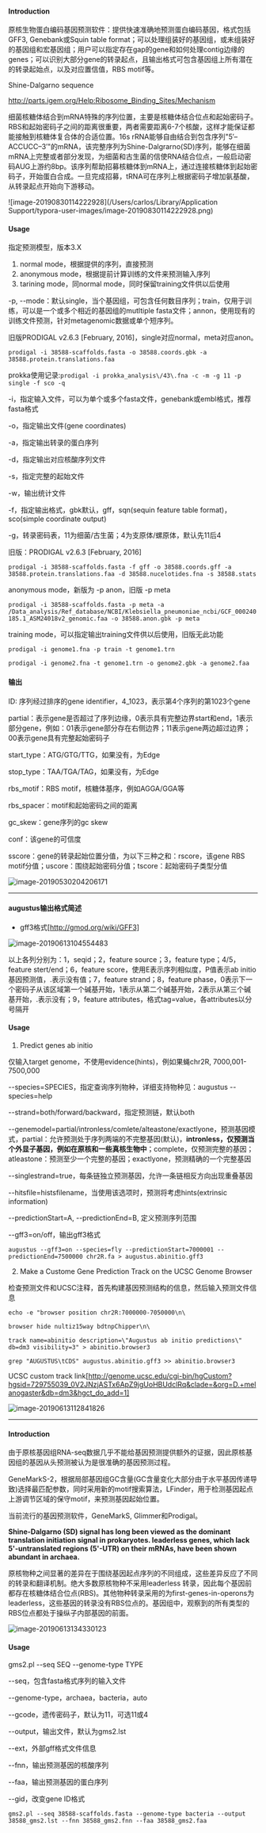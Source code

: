 #### Introduction

原核生物蛋白编码基因预测软件：提供快速准确地预测蛋白编码基因，格式包括GFF3, Genebank或Squin table format；可以处理组装好的基因组，或未组装好的基因组和宏基因组；用户可以指定存在gap的gene和如何处理contig边缘的genes；可以识别大部分gene的转录起点，且输出格式可包含基因组上所有潜在的转录起始点，以及对应置信值，RBS motif等。

Shine-Dalgarno sequence

http://parts.igem.org/Help:Ribosome_Binding_Sites/Mechanism

细菌核糖体结合到mRNA特殊的序列位置，主要是核糖体结合位点和起始密码子。RBS和起始密码子之间的距离很重要，两者需要距离6-7个核酸，这样才能保证都能接触到核糖体复合体的合适位置。16s rRNA能够自由结合到包含序列"5′–ACCUCC–3′"的mRNA，该完整序列为Shine-Dalgrarno(SD)序列，能够在细菌mRNA上完整或者部分发现，为细菌和古生菌的信使RNA结合位点，一般启动密码AUG上游约8bp。该序列帮助招募核糖体到mRNA上，通过连接核糖体到起始密码子，开始蛋白合成。一旦完成招募，tRNA可在序列上根据密码子增加氨基酸，从转录起点开始向下游移动。

![image-20190830114222928](/Users/carlos/Library/Application Support/typora-user-images/image-20190830114222928.png)

#### Usage

指定预测模型，版本3.X

1. normal mode，根据提供的序列，直接预测
2. anonymous mode，根据提前计算训练的文件来预测输入序列
3. tarining mode，同normal mode，同时保留training文件供以后使用

-p, --mode：默认single，当个基因组，可包含任何数目序列；train，仅用于训练，可以是一个或多个相近的基因组的mutltiple fasta文件；annon，使用现有的训练文件预测，针对metagenomic数据或单个短序列。

旧版PRODIGAL v2.6.3 [February, 2016]，single对应normal，meta对应anon。

`prodigal -i 38588-scaffolds.fasta -o 38588.coords.gbk -a 38588.protein.translations.faa`

prokka使用记录:`prodigal -i prokka_analysis\/43\.fna -c -m -g 11 -p single -f sco -q`

-i，指定输入文件，可以为单个或多个fasta文件，genebank或embl格式，推荐fasta格式

-o，指定输出文件(gene coordinates)

-a，指定输出转录的蛋白序列

-d，指定输出对应核酸序列文件

-s，指定完整的起始文件

-w，输出统计文件

-f，指定输出格式，gbk默认，gff，sqn(sequin feature table format)，sco(simple coordinate output)

-g，转录密码表，11为细菌/古生菌；4为支原体/螺原体，默认先11后4

旧版：PRODIGAL v2.6.3 [February, 2016]

`prodigal -i 38588-scaffolds.fasta -f gff -o 38588.coords.gff -a 38588.protein.translations.faa -d 38588.nucelotides.fna -s 38588.stats`

anonymous mode，新版为 -p anon，旧版 -p meta

`prodigal -i 38588-scaffolds.fasta -p meta -a /Data_analysis/Ref_database/NCBI/Klebsiella_pneumoniae_ncbi/GCF_000240185.1_ASM24018v2_genomic.faa -o 38588.anon.gbk -p meta`

training mode，可以指定输出training文件供以后使用，旧版无此功能

`prodigal -i genome1.fna -p train -t genome1.trn`

`prodigal -i genome2.fna -t genome1.trn -o genome2.gbk -a genome2.faa`

#### 输出

ID: 序列经过排序的gene identifier，4_1023，表示第4个序列的第1023个gene

partial：表示gene是否超过了序列边缘，0表示具有完整边界start和end，1表示部分gene，例如：01表示gene部分存在右侧边界；11表示gene两边超过边界；00表示gene具有完整起始密码子

start_type：ATG/GTG/TTG，如果没有，为Edge

stop_type：TAA/TGA/TAG，如果没有，为Edge

rbs_motif：RBS motif，核糖体基序，例如AGGA/GGA等

rbs_spacer：motif和起始密码之间的距离

gc_skew：gene序列的gc skew

conf：该gene的可信度

sscore：gene的转录起始位置分值，为以下三种之和：rscore，该gene RBS motif分值；uscore：围绕起始密码分值；tscore：起始密码子类型分值

![image-20190530204206171](http://ww3.sinaimg.cn/large/006tNc79gy1g3jmmhtv8hj312s0rmwin.jpg)

****

#### augustus输出格式简述

* gff3格式[http://gmod.org/wiki/GFF3]

![image-20190613104554483](http://ww2.sinaimg.cn/large/006tNc79gy1g3zc2h3qgpj30pi07kt9t.jpg)

以上各列分别为：1，seqid；2，feature source；3，feature type；4/5，feature stert/end；6，feature score，使用E表示序列相似度，P值表示ab initio基因预测值，.表示没有值；7，feature strand；8，feature phase，0表示下一个密码子从该区域第一个碱基开始，1表示从第二个碱基开始，2表示从第三个碱基开始，.表示没有；9，feature attributes，格式tag=value，各attributes以分号隔开

#### Usage

1. Predict genes ab initio

仅输入target genome，不使用evidence(hints)，例如果蝇chr2R, 7000,001-7500,000

--species=SPECIES，指定查询序列物种，详细支持物种见：augustus --species=help

--strand=both/forward/backward，指定预测链，默认both

--genemodel=partial/intronless/comlete/alteastone/exactlyone，预测基因模式，partial：允许预测处于序列两端的不完整基因(默认)，**intronless，仅预测当个外显子基因，例如在原核和一些真核生物中**；complete，仅预测完整的基因；atleastone：预测至少一个完整的基因；exactlyone，预测精确的一个完整基因

--singlestrand=true，每条链独立预测基因，允许一条链相反方向出现重叠基因

--hitsfile=histsfilename，当使用该选项时，预测将考虑hints(extrinsic information)

--predictionStart=A, --predictionEnd=B, 定义预测序列范围

--gff3=on/off，输出gff3格式

`augustus --gff3=on --species=fly --predictionStart=7000001 --predictionEnd=7500000 chr2R.fa > augustus.abinitio.gff3`

2. Make a Custome Gene Prediction Track on the UCSC Genome Browser

检查预测文件和UCSC注释，首先构建基因预测结构的信息，然后输入预测文件信息

`echo -e "browser position chr2R:7000000-7050000\n\`

`browser hide nultiz15way bdtnpChipper\n\`

`track name=abinitio description=\"Augustus ab initio predictions\" db=dm3 visibility=3" > abinitio.browser3`

`grep "AUGUSTUS\tCDS" augustus.abinitio.gff3 >> abinitio.browser3`

UCSC custom track link[http://genome.ucsc.edu/cgi-bin/hgCustom?hgsid=729755039_0V2JNzjASTx6ApZ9jgUoHBUdclRq&clade=&org=D.+melanogaster&db=dm3&hgct_do_add=1]

![image-20190613112841826](http://ww2.sinaimg.cn/large/006tNc79gy1g3zdazv2qsj31yw0fujxk.jpg)

***

#### Introduction

由于原核基因组RNA-seq数据几乎不能给基因预测提供额外的证据，因此原核基因组的基因从头预测被认为是很准确的基因预测过程。

GeneMarkS-2，根据局部基因组GC含量(GC含量变化大部分由于水平基因传递导致)选择最匹配参数，同时采用新的motif搜索算法，LFinder，用于检测基因起点上游调节区域的保守motif，来预测基因起始位置。

当前流行的基因预测软件，GeneMarkS, Glimmer和Prodigal。

**Shine-Dalgarno (SD) signal has long been viewed as the dominant translation initiation signal in prokaryotes. leaderless genes, which lack 5'-untranslated regions (5'-UTR) on their mRNAs, have been shown abundant in archaea.**

原核物种之间显著的差异在于围绕基因起点序列的不同组成，这些差异反应了不同的转录和翻译机制。绝大多数原核物种不采用leaderless 转录，因此每个基因前都存在核糖体结合位点(RBS)。其他物种转录采用的为first-genes-in-operons为leaderless，这些基因的转录没有RBS位点的。基因组中，观察到的所有类型的RBS位点都处于操纵子内部基因的前面。

![image-20190613134330123](http://ww2.sinaimg.cn/large/006tNc79gy1g3zh798senj31940ocdo5.jpg)

#### Usage

gms2.pl --seq SEQ --genome-type TYPE

--seq，包含fasta格式序列的输入文件

--genome-type，archaea，bacteria，auto

--gcode，遗传密码子，默认为11，可选11或4

--output，输出文件，默认为gms2.lst

--ext，外部gff格式文件信息

--fnn，输出预测基因的核酸序列

--faa，输出预测基因的蛋白序列

--gid，改变gene ID格式

`gms2.pl --seq 38588-scaffolds.fasta --genome-type bacteria --output 38588_gms2.lst --fnn 38588_gms2.fnn --faa 38588_gms2.faa`













































